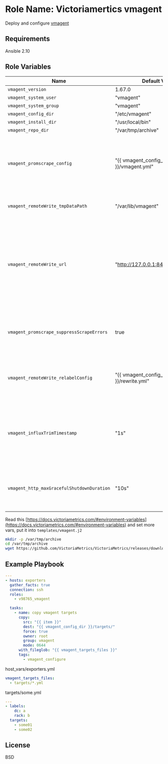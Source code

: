 Role Name: Victoriamertics vmagent
=========

Deploy and configure [vmagent](https://victoriametrics.github.io/vmagent.html)

Requirements
------------

Ansible 2.10

Role Variables
--------------

Name | Default Value | Description
---|---|---
`vmagent_version` |  1.67.0 | current version
`vmagent_system_user` |  "vmagent" | 
`vmagent_system_group` |  "vmagent" | 
`vmagent_config_dir` |  "/etc/vmagent" | 
`vmagent_install_dir` |  "/usr/local/bin" | 
`vmagent_repo_dir` |  "/var/tmp/archive" | 
`vmagent_promscrape_config` |  "{{ vmagent_config_dir }}/vmagent.yml" | Optional path to Prometheus config file with 'scrape_configs' section containing targets to scrape. See [how-to-scrape-prometheus-exporters-such-as-node-exporter](https://victoriametrics.github.io/#how-to-scrape-prometheus-exporters-such-as-node-exporter) for details
`vmagent_remoteWrite_tmpDataPath` |  "/var/lib/vmagent" | Path to directory where temporary data for remote write component is stored
`vmagent_remoteWrite_url` |  "http://127.0.0.1:8428/api/v1/write" | Remote storage URL to write data to. It must support Prometheus remote_write API. It is recommended using VictoriaMetrics as remote storage. Example url: http://<victoriametrics-host>:8428/api/v1/write . Pass multiple -remoteWrite.url flags in order to write data concurrently to multiple remote storage systems
`vmagent_promscrape_suppressScrapeErrors` |  true |  Whether to suppress scrape errors logging. The last error for each target is always available at '/targets' page even if scrape errors logging is suppressed
`vmagent_remoteWrite_relabelConfig` |  "{{ vmagent_config_dir }}/rewrite.yml" | Optional path to file with relabel_config entries. These entries are applied to all the metrics before sending them to -remoteWrite.url. See [relabeling](https://victoriametrics.github.io/vmagent.html#relabeling) for details
`vmagent_influxTrimTimestamp` |  "1s" | Trim timestamps for Influx line protocol data to this duration. Minimum practical duration is 1ms. Higher duration (i.e. 1s) may be used for reducing disk space usage for timestamp data (default 1ms)
`vmagent_http_maxGracefulShutdownDuration` |  "10s" | The maximum duration for graceful shutdown of HTTP server. Highly loaded server may require increased value for graceful shutdown (default 7s)

Read this [https://docs.victoriametrics.com/#environment-variables](https://docs.victoriametrics.com/#environment-variables) аnd set more vars, put it into `templates/vmagent.j2`

```sh
mkdir -p /var/tmp/archive
cd /var/tmp/archive
wget https://github.com/VictoriaMetrics/VictoriaMetrics/releases/download/v1.67.0/vmutils-amd64-v1.67.0.tar.gz
```

Example Playbook
----------------

```yaml
---
- hosts: exporters
  gather_facts: true
  connection: ssh
  roles:
    - v98765_vmagent

  tasks:
    - name: copy vmagent targets
      copy:
        src: "{{ item }}"
        dest: "{{ vmagent_config_dir }}/targets/"
        force: true
        owner: root
        group: vmagent
        mode: 0644
      with_fileglob: "{{ vmagent_targets_files }}"
      tags:
        - vmagent_configure
```
host_vars/exporters.yml
```yaml
vmagent_targets_files:
  - targets/*.yml
```
targets/some.yml
```yaml
---
- labels:
    dc: a
    rack: b
  targets:
    - some01
    - some02
```

License
-------

BSD
